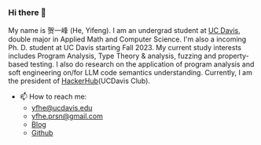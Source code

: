 ### Hi there 👋

<!--
**EYH0602/EYH0602** is a ✨ _special_ ✨ repository because its `README.md` (this file) appears on your GitHub profile.
-->

My name is 贺一峰 (He, Yifeng).
I am an undergrad student at [UC Davis](https://www.ucdavis.edu),
double major in Applied Math and Computer Science.
I'm also a incoming Ph. D. student at UC Davis starting Fall 2023.
My current study interests includes Program Analysis, Type Theory & analysis,
fuzzing and property-based testing.
I also do research on the application of program analysis and soft engineering on/for LLM code semantics understanding.
Currently, I am the president of [HackerHub](https://hackerhub-ucdavis.github.io/)(UCDavis Club).

- 📫 How to reach me:
  - yfhe@ucdavis.edu
  - yfhe.prsn@gmail.com
  - [Blog](https://eyh0602.github.io)
  - [Github](https://github.com/EYH0602)

<!-- ![Wakatime stats](https://wakatime.com/share/@eeeh/203776e4-e18e-49b7-ac88-cc7a1c3eed3f.svg) -->

<!-- ![Wakatime editor status](https://wakatime.com/share/@eeeh/050d5950-4067-44da-b21b-4a056884c3dd.svg) -->

<!-- ![README Stats](https://github-readme-stats.vercel.app/api?username=EYH0602&show_icons=true) -->

<!-- ![ViewCount](https://komarev.com/ghpvc/?username=EYH0602) -->
